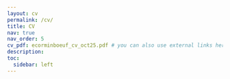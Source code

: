 ```yaml
---
layout: cv
permalink: /cv/
title: CV
nav: true
nav_order: 5
cv_pdf: ecorminboeuf_cv_oct25.pdf # you can also use external links here
description: 
toc:
  sidebar: left
---
```

